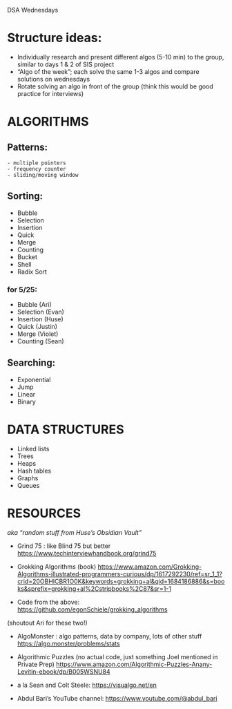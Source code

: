 DSA Wednesdays

# Structure ideas:
- Individually research and present different algos (5-10 min) to the group, similar to days 1 & 2 of SIS project
- “Algo of the week”; each solve the same 1-3 algos and compare solutions on wednesdays
- Rotate solving an algo in front of the group (think this would be good practice for interviews)


# ALGORITHMS

## Patterns:
    - multiple pointers
    - frequency counter
    - sliding/moving window


## Sorting:
- Bubble
- Selection
- Insertion
- Quick
- Merge
- Counting
- Bucket
- Shell
- Radix Sort

### for 5/25:
- Bubble (Ari)
- Selection (Evan)
- Insertion (Huse)
- Quick (Justin)
- Merge (Violet)
- Counting (Sean)


## Searching:
- Exponential
- Jump
- Linear
- Binary


# DATA STRUCTURES

- Linked lists
- Trees
- Heaps
- Hash tables
- Graphs
- Queues

# RESOURCES
*aka “random stuff from Huse’s Obsidian Vault”*

- Grind 75 : like Blind 75 but better
https://www.techinterviewhandbook.org/grind75

- Grokking Algorithms (book)
https://www.amazon.com/Grokking-Algorithms-illustrated-programmers-curious/dp/1617292230/ref=sr_1_1?crid=20OBHICBR1O0K&keywords=grokking+al&qid=1684186886&s=books&sprefix=grokking+al%2Cstripbooks%2C87&sr=1-1

- Code from the above: https://github.com/egonSchiele/grokking_algorithms

(shoutout Ari for these two!)


- AlgoMonster : algo patterns, data by company, lots of other stuff
https://algo.monster/problems/stats


- Algorithmic Puzzles
(no actual code, just something Joel mentioned in Private Prep)
https://www.amazon.com/Algorithmic-Puzzles-Anany-Levitin-ebook/dp/B005WSNU84

- a la Sean and Colt Steele: https://visualgo.net/en

- Abdul Bari’s YouTube channel: https://www.youtube.com/@abdul_bari
